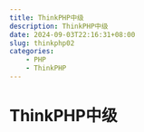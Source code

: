 ```yaml
---
title: ThinkPHP中级
description: ThinkPHP中级
date: 2024-09-03T22:16:31+08:00
slug: thinkphp02
categories:
    - PHP
    - ThinkPHP
---
```


# ThinkPHP中级

